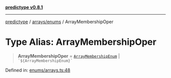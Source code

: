 [**predictype v0.8.1**](../../../README.md)

***

[predictype](../../../modules.md) / [arrays/enums](../README.md) / ArrayMembershipOper

# Type Alias: ArrayMembershipOper

> **ArrayMembershipOper** = [`ArrayMembershipEnum`](../enumerations/ArrayMembershipEnum.md) \| `` `${ArrayMembershipEnum}` ``

Defined in: [enums/arrays.ts:48](https://github.com/maduhaime/predictype/blob/2310adbaccb6fbc00cdab8e345e79bd5b09e40f5/src/enums/arrays.ts#L48)
